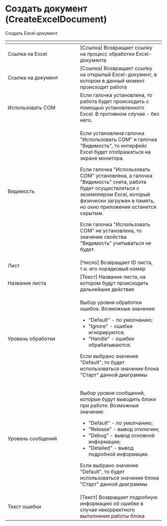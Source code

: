 # Создать документ (CreateExcelDocument)

Создать Excel-документ.

<table data-header-hidden><thead><tr><th width="217"></th><th></th></tr></thead><tbody><tr><td>Ссылка на Excel</td><td>[Ссылка] Возвращает ссылку на процесс обработки Excel-документа</td></tr><tr><td>Ссылка на документ</td><td>[Ссылка] Возвращает ссылку на открытый Excel-документ, в котором в данный момент происходит работа</td></tr><tr><td>Использовать COM</td><td>Если галочка установлена, то работа будет происходить с помощью установленного Excel. В противном случае - без него.</td></tr><tr><td>Видимость</td><td><p>Если установлена галочка "Использовать COM" и галочка "Видимость", то интерфейс Excel будет отображаться на экране монитора. </p><p>Если галочка "Использовать COM" установлена, а галочка "Видимость" снята, работа будет осуществляться с экземпляром Excel, который физически загружен в память, но окно приложения останется скрытым. </p><p>Если галочка "Использовать COM" не установлена, то значение свойства "Видимость" учитываться не будет.</p></td></tr><tr><td>Лист</td><td>[Число] Возвращает ID листа, т.е. его порядковый номер</td></tr><tr><td>Название листа</td><td>[Текст] Название листа, на котором будут происходить дальнейшие действия</td></tr><tr><td>Уровень обработки</td><td><p>Выбор уровня обработки ошибок. Возможные значения: </p><ul><li>"Default" - по умолчанию; </li><li>"Ignore" - ошибки игнорируются; </li><li>"Handle" - ошибки обрабатываются. </li></ul><p>Если выбрано значение "Default", то будет использоваться значение блока "Старт" данной диаграммы</p></td></tr><tr><td>Уровень сообщений</td><td><p>Выбор уровня сообщений, которые будут выводить блоки при работе. Возможные значения: </p><ul><li>"Default" - по умолчанию; </li><li>"Release" - вывод отключен; </li><li>"Debug" - вывод основной информации;</li><li>"Detailed" - вывод подробной информации. </li></ul><p>Если выбрано значение "Default", то будет использоваться значение блока "Старт" данной диаграммы</p></td></tr><tr><td>Текст ошибки</td><td>[Текст] Возвращает подробную информацию об ошибке в случае некорректного выполнения работы блока</td></tr></tbody></table>
